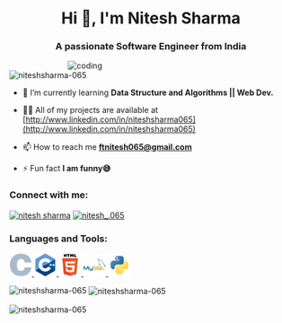 
<h1 align="center">Hi 👋, I'm Nitesh Sharma</h1>
<h3 align="center">A passionate Software Engineer from India</h3>

<img align ="right" alt="coding" width="400" src="https://user-images.githubusercontent.com/55389276/140866485-8fb1c876-9a8f-4d6a-98dc-08c4981eaf70.gif">

<p align="left"> <img src="https://komarev.com/ghpvc/?username=niteshsharma-065&label=Profile%20views&color=0e75b6&style=flat" alt="niteshsharma-065" /> </p>

- 🌱 I’m currently learning **Data Structure and Algorithms || Web Dev.**

- 👨‍💻 All of my projects are available at [http://www.linkedin.com/in/niteshsharma065](http://www.linkedin.com/in/niteshsharma065)

- 📫 How to reach me **ftnitesh065@gmail.com**

- ⚡ Fun fact **I am funny😅**

<h3 align="left">Connect with me:</h3>
<p align="left">
<a href="https://linkedin.com/in/nitesh sharma" target="blank"><img align="center" src="https://raw.githubusercontent.com/rahuldkjain/github-profile-readme-generator/master/src/images/icons/Social/linked-in-alt.svg" alt="nitesh sharma" height="30" width="40" /></a>
<a href="https://instagram.com/nitesh_.065" target="blank"><img align="center" src="https://raw.githubusercontent.com/rahuldkjain/github-profile-readme-generator/master/src/images/icons/Social/instagram.svg" alt="nitesh_.065" height="30" width="40" /></a>
</p>

<h3 align="left">Languages and Tools:</h3>
<p align="left"> <a href="https://www.cprogramming.com/" target="_blank" rel="noreferrer"> <img src="https://raw.githubusercontent.com/devicons/devicon/master/icons/c/c-original.svg" alt="c" width="40" height="40"/> </a> <a href="https://www.w3schools.com/cpp/" target="_blank" rel="noreferrer"> <img src="https://raw.githubusercontent.com/devicons/devicon/master/icons/cplusplus/cplusplus-original.svg" alt="cplusplus" width="40" height="40"/> </a> <a href="https://www.w3.org/html/" target="_blank" rel="noreferrer"> <img src="https://raw.githubusercontent.com/devicons/devicon/master/icons/html5/html5-original-wordmark.svg" alt="html5" width="40" height="40"/> </a> <a href="https://www.mysql.com/" target="_blank" rel="noreferrer"> <img src="https://raw.githubusercontent.com/devicons/devicon/master/icons/mysql/mysql-original-wordmark.svg" alt="mysql" width="40" height="40"/> </a> <a href="https://www.python.org" target="_blank" rel="noreferrer"> <img src="https://raw.githubusercontent.com/devicons/devicon/master/icons/python/python-original.svg" alt="python" width="40" height="40"/> </a> </p>

<p><img align="left" src="https://github-readme-stats.vercel.app/api/top-langs?username=niteshsharma-065&show_icons=true&locale=en&layout=compact" alt="niteshsharma-065" /></p>

<p>&nbsp;<img align="center" src="https://github-readme-stats.vercel.app/api?username=niteshsharma-065&show_icons=true&locale=en" alt="niteshsharma-065" /></p>

<p><img align="center" src="https://github-readme-streak-stats.herokuapp.com/?user=niteshsharma-065&" alt="niteshsharma-065" /></p>

